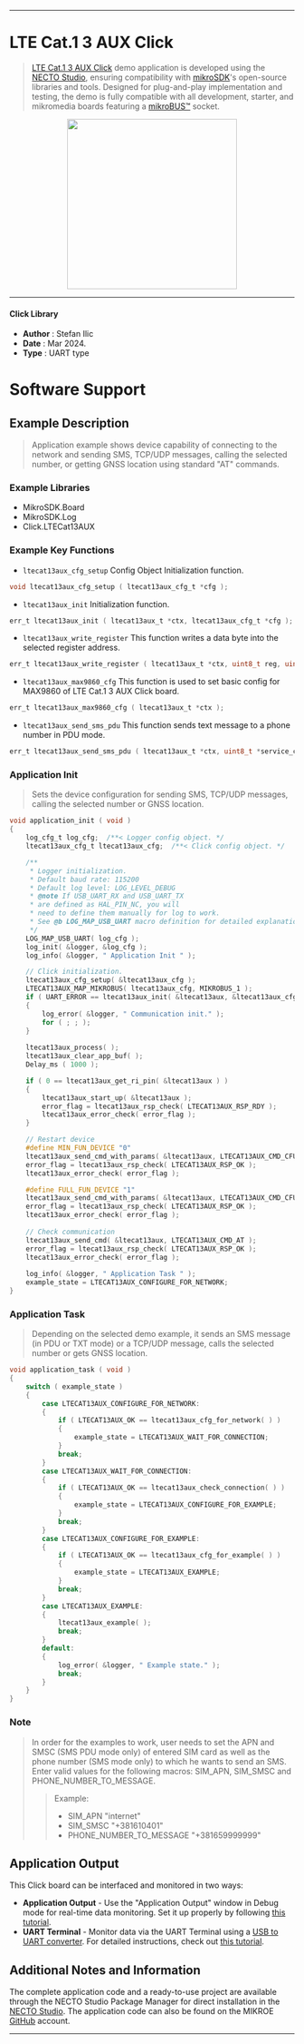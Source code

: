 
---
# LTE Cat.1 3 AUX Click

> [LTE Cat.1 3 AUX Click](https://www.mikroe.com/?pid_product=MIKROE-6278) demo application is developed using
the [NECTO Studio](https://www.mikroe.com/necto), ensuring compatibility with [mikroSDK](https://www.mikroe.com/mikrosdk)'s
open-source libraries and tools. Designed for plug-and-play implementation and testing, the demo is fully compatible with
all development, starter, and mikromedia boards featuring a [mikroBUS&trade;](https://www.mikroe.com/mikrobus) socket.

<p align="center">
  <img src="https://www.mikroe.com/?pid_product=MIKROE-6278&image=1" height=300px>
</p>

---

#### Click Library

- **Author**        : Stefan Ilic 
- **Date**          : Mar 2024.
- **Type**          : UART type

# Software Support

## Example Description

> Application example shows device capability of connecting to the network and 
  sending SMS, TCP/UDP messages, calling the selected number, or getting GNSS location
  using standard "AT" commands. 

### Example Libraries

- MikroSDK.Board
- MikroSDK.Log
- Click.LTECat13AUX

### Example Key Functions

- `ltecat13aux_cfg_setup` Config Object Initialization function.
```c
void ltecat13aux_cfg_setup ( ltecat13aux_cfg_t *cfg );
```

- `ltecat13aux_init` Initialization function.
```c
err_t ltecat13aux_init ( ltecat13aux_t *ctx, ltecat13aux_cfg_t *cfg );
```

- `ltecat13aux_write_register` This function writes a data byte into the selected register address.
```c
err_t ltecat13aux_write_register ( ltecat13aux_t *ctx, uint8_t reg, uint8_t data_in );
```

- `ltecat13aux_max9860_cfg` This function is used to set basic config for MAX9860 of LTE Cat.1 3 AUX Click board.
```c
err_t ltecat13aux_max9860_cfg ( ltecat13aux_t *ctx );
```

- `ltecat13aux_send_sms_pdu` This function sends text message to a phone number in PDU mode.
```c
err_t ltecat13aux_send_sms_pdu ( ltecat13aux_t *ctx, uint8_t *service_center_number, uint8_t *phone_number, uint8_t *sms_text );
```

### Application Init

> Sets the device configuration for sending SMS, TCP/UDP messages, calling the selected number
  or GNSS location.

```c
void application_init ( void ) 
{
    log_cfg_t log_cfg;  /**< Logger config object. */
    ltecat13aux_cfg_t ltecat13aux_cfg;  /**< Click config object. */

    /** 
     * Logger initialization.
     * Default baud rate: 115200
     * Default log level: LOG_LEVEL_DEBUG
     * @note If USB_UART_RX and USB_UART_TX 
     * are defined as HAL_PIN_NC, you will 
     * need to define them manually for log to work. 
     * See @b LOG_MAP_USB_UART macro definition for detailed explanation.
     */
    LOG_MAP_USB_UART( log_cfg );
    log_init( &logger, &log_cfg );
    log_info( &logger, " Application Init " );

    // Click initialization.
    ltecat13aux_cfg_setup( &ltecat13aux_cfg );
    LTECAT13AUX_MAP_MIKROBUS( ltecat13aux_cfg, MIKROBUS_1 );
    if ( UART_ERROR == ltecat13aux_init( &ltecat13aux, &ltecat13aux_cfg ) ) 
    {
        log_error( &logger, " Communication init." );
        for ( ; ; );
    }
    
    ltecat13aux_process( );
    ltecat13aux_clear_app_buf( );
    Delay_ms ( 1000 );

    if ( 0 == ltecat13aux_get_ri_pin( &ltecat13aux ) )
    {
        ltecat13aux_start_up( &ltecat13aux );
        error_flag = ltecat13aux_rsp_check( LTECAT13AUX_RSP_RDY );
        ltecat13aux_error_check( error_flag );
    }

    // Restart device
    #define MIN_FUN_DEVICE "0"
    ltecat13aux_send_cmd_with_params( &ltecat13aux, LTECAT13AUX_CMD_CFUN, MIN_FUN_DEVICE );
    error_flag = ltecat13aux_rsp_check( LTECAT13AUX_RSP_OK );
    ltecat13aux_error_check( error_flag );

    #define FULL_FUN_DEVICE "1"
    ltecat13aux_send_cmd_with_params( &ltecat13aux, LTECAT13AUX_CMD_CFUN, FULL_FUN_DEVICE );
    error_flag = ltecat13aux_rsp_check( LTECAT13AUX_RSP_OK );
    ltecat13aux_error_check( error_flag );
    
    // Check communication
    ltecat13aux_send_cmd( &ltecat13aux, LTECAT13AUX_CMD_AT );
    error_flag = ltecat13aux_rsp_check( LTECAT13AUX_RSP_OK );
    ltecat13aux_error_check( error_flag );
    
    log_info( &logger, " Application Task " );
    example_state = LTECAT13AUX_CONFIGURE_FOR_NETWORK;
}
```

### Application Task

> Depending on the selected demo example, it sends an SMS message 
  (in PDU or TXT mode) or a TCP/UDP message, calls the selected number or
  gets GNSS location.

```c
void application_task ( void ) 
{
    switch ( example_state )
    {
        case LTECAT13AUX_CONFIGURE_FOR_NETWORK:
        {
            if ( LTECAT13AUX_OK == ltecat13aux_cfg_for_network( ) )
            {
                example_state = LTECAT13AUX_WAIT_FOR_CONNECTION;
            }
            break;
        }
        case LTECAT13AUX_WAIT_FOR_CONNECTION:
        {
            if ( LTECAT13AUX_OK == ltecat13aux_check_connection( ) )
            {
                example_state = LTECAT13AUX_CONFIGURE_FOR_EXAMPLE;
            }
            break;
        }
        case LTECAT13AUX_CONFIGURE_FOR_EXAMPLE:
        {
            if ( LTECAT13AUX_OK == ltecat13aux_cfg_for_example( ) )
            {
                example_state = LTECAT13AUX_EXAMPLE;
            }
            break;
        }
        case LTECAT13AUX_EXAMPLE:
        {
            ltecat13aux_example( );
            break;
        }
        default:
        {
            log_error( &logger, " Example state." );
            break;
        }
    }
}
```

### Note

> In order for the examples to work, user needs to set the APN and SMSC (SMS PDU mode only)
  of entered SIM card as well as the phone number (SMS mode only) to which he wants to send an SMS.
  Enter valid values for the following macros: SIM_APN, SIM_SMSC and PHONE_NUMBER_TO_MESSAGE.
> >  Example:
> > - SIM_APN "internet"
> > - SIM_SMSC "+381610401"
> > - PHONE_NUMBER_TO_MESSAGE "+381659999999"

## Application Output

This Click board can be interfaced and monitored in two ways:
- **Application Output** - Use the "Application Output" window in Debug mode for real-time data monitoring.
Set it up properly by following [this tutorial](https://www.youtube.com/watch?v=ta5yyk1Woy4).
- **UART Terminal** - Monitor data via the UART Terminal using
a [USB to UART converter](https://www.mikroe.com/click/interface/usb?interface*=uart,uart). For detailed instructions,
check out [this tutorial](https://help.mikroe.com/necto/v2/Getting%20Started/Tools/UARTTerminalTool).

## Additional Notes and Information

The complete application code and a ready-to-use project are available through the NECTO Studio Package Manager for 
direct installation in the [NECTO Studio](https://www.mikroe.com/necto). The application code can also be found on
the MIKROE [GitHub](https://github.com/MikroElektronika/mikrosdk_click_v2) account.

---

